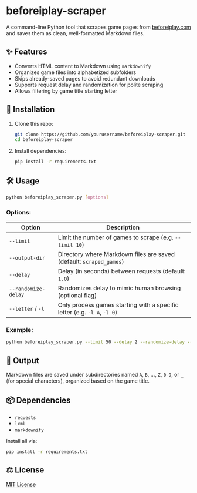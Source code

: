 # beforeiplay-scraper

A command-line Python tool that scrapes game pages from [beforeiplay.com](https://beforeiplay.com) and saves them as clean, well-formatted Markdown files.

## ✨ Features

- Converts HTML content to Markdown using `markdownify`
- Organizes game files into alphabetized subfolders
- Skips already-saved pages to avoid redundant downloads
- Supports request delay and randomization for polite scraping
- Allows filtering by game title starting letter

## 🚀 Installation

1. Clone this repo:
   ```bash
   git clone https://github.com/yourusername/beforeiplay-scraper.git
   cd beforeiplay-scraper
   ```

2. Install dependencies:
   ```bash
   pip install -r requirements.txt
   ```

## 🛠 Usage

```bash
python beforeiplay_scraper.py [options]
```

### Options:

| Option               | Description                                                                 |
|----------------------|-----------------------------------------------------------------------------|
| `--limit`            | Limit the number of games to scrape (e.g. `--limit 10`)                     |
| `--output-dir`       | Directory where Markdown files are saved (default: `scraped_games`)         |
| `--delay`            | Delay (in seconds) between requests (default: `1.0`)                        |
| `--randomize-delay`  | Randomizes delay to mimic human browsing (optional flag)                    |
| `--letter` / `-l`    | Only process games starting with a specific letter (e.g. `-l A`, `-l 0`)    |

### Example:

```bash
python beforeiplay_scraper.py --limit 50 --delay 2 --randomize-delay --output-dir output --letter M
```

## 🧾 Output

Markdown files are saved under subdirectories named `A`, `B`, ..., `Z`, `0-9`, or `_` (for special characters), organized based on the game title.

## 📦 Dependencies

- `requests`
- `lxml`
- `markdownify`

Install all via:

```bash
pip install -r requirements.txt
```

## ⚖ License

[MIT License](LICENSE)
